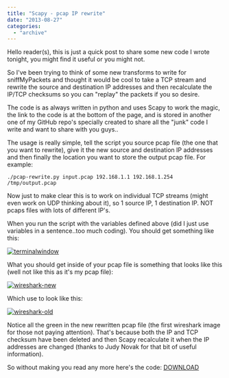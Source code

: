 ```yaml
---
title: "Scapy - pcap IP rewrite"
date: "2013-08-27"
categories: 
  - "archive"
---
```


Hello reader(s), this is just a quick post to share some new code I wrote tonight, you might find it useful or you might not.

So I've been trying to think of some new transforms to write for sniffMyPackets and thought it would be cool to take a TCP stream and rewrite the source and destination IP addresses and then recalculate the IP/TCP checksums so you can "replay" the packets if you so desire.

The code is as always written in python and uses Scapy to work the magic, the link to the code is at the bottom of the page, and is stored in another one of my GitHub repo's specially created to share all the "junk" code I write and want to share with you guys..

The usage is really simple, tell the script you source pcap file (the one that you want to rewrite), give it the new source and destination IP addresses and then finally the location you want to store the output pcap file. For example:

`./pcap-rewrite.py input.pcap 192.168.1.1 192.168.1.254 /tmp/output.pcap`

Now just to make clear this is to work on individual TCP streams (might even work on UDP thinking about it), so 1 source IP, 1 destination IP. NOT pcaps files with lots of different IP's.

When you run the script with the variables defined above (did I just use variables in a sentence..too much coding). You should get something like this:

[![terminalwindow](http://theitgeekchronicles.files.wordpress.com/2013/08/terminalwindow.png?w=300)](http://theitgeekchronicles.files.wordpress.com/2013/08/terminalwindow.png)

What you should get inside of your pcap file is something that looks like this (well not like this as it's my pcap file):

[![wireshark-new](http://theitgeekchronicles.files.wordpress.com/2013/08/wireshark-new.png?w=300)](http://theitgeekchronicles.files.wordpress.com/2013/08/wireshark-new.png)

Which use to look like this:

[![wireshark-old](http://theitgeekchronicles.files.wordpress.com/2013/08/wireshark-old.png?w=300)](http://theitgeekchronicles.files.wordpress.com/2013/08/wireshark-old.png)

Notice all the green in the new rewritten pcap file (the first wireshark image for those not paying attention). That's because both the IP and TCP checksum have been deleted and then Scapy recalculate it when the IP addresses are changed (thanks to Judy Novak for that bit of useful information).

So without making you read any more here's the code: [DOWNLOAD](https://github.com/catalyst256/MyJunk/blob/master/pcap-rewrite.py)
